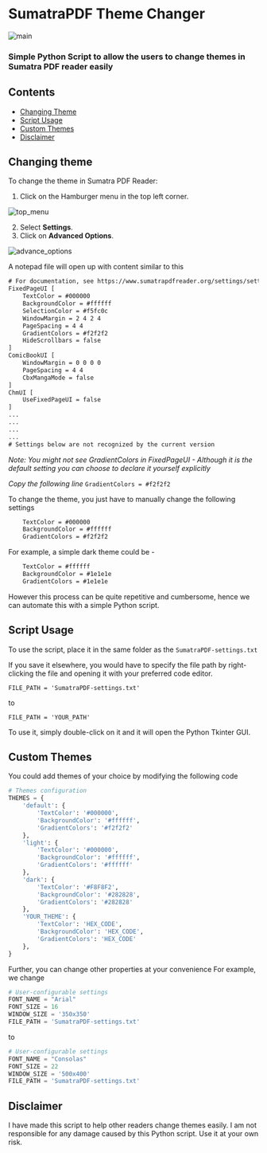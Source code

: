# SumatraPDF Theme Changer
![main](https://github.com/SAHIL-KUMAR-EE/sumatrapdftheme/assets/121251129/adc8909a-8a36-4d04-9a4a-6c0e95f75f43)

### Simple Python Script to allow the users to change themes in Sumatra PDF reader easily
## Contents
- [Changing Theme](#changing-theme)
- [Script Usage](#script-usage)
- [Custom Themes](#custom-themes)
- [Disclaimer](#disclaimer)

## Changing theme
To change the theme in Sumatra PDF Reader:

1. Click on the Hamburger menu in the top left corner.

![top_menu](https://github.com/SAHIL-KUMAR-EE/sumatrapdftheme/assets/121251129/3c5df68c-0805-485d-b853-5abe0c68b951)

2. Select **Settings**.
3. Click on **Advanced Options**.

![advance_options](https://github.com/SAHIL-KUMAR-EE/sumatrapdftheme/assets/121251129/6c470f4f-d8c0-4d2d-8697-699d5db57285)

A notepad file will open up with content similar to this 
```txt
# For documentation, see https://www.sumatrapdfreader.org/settings/settings3-4-6.html
FixedPageUI [
	TextColor = #000000
	BackgroundColor = #ffffff
	SelectionColor = #f5fc0c
	WindowMargin = 2 4 2 4
	PageSpacing = 4 4
	GradientColors = #f2f2f2
	HideScrollbars = false
]
ComicBookUI [
	WindowMargin = 0 0 0 0
	PageSpacing = 4 4
	CbxMangaMode = false
]
ChmUI [
	UseFixedPageUI = false
]
...
...
...
...
# Settings below are not recognized by the current version
```
*Note: You might not see GradientColors in FixedPageUI - Although it is the default setting you can choose to declare it yourself explicitly*

*Copy the following line*
`GradientColors = #f2f2f2`

To change the theme, you just have to manually change the following settings
```txt
	TextColor = #000000
	BackgroundColor = #ffffff
	GradientColors = #f2f2f2
```

For example, a simple dark theme could be - 
```txt
	TextColor = #ffffff
	BackgroundColor = #1e1e1e
	GradientColors = #1e1e1e
```
However this process can be quite repetitive and cumbersome, hence we can automate this with a simple Python script.

## Script Usage
To use the script, place it in the same folder as the `SumatraPDF-settings.txt`

If you save it elsewhere, you would have to specify the file path by right-clicking the file and opening it with your preferred code editor.

```
FILE_PATH = 'SumatraPDF-settings.txt'
```
to
```
FILE_PATH = 'YOUR_PATH'
```

To use it, simply double-click on it and it will open the Python Tkinter GUI.

## Custom Themes
You could add themes of your choice by modifying the following code
```py
# Themes configuration
THEMES = {
    'default': {
        'TextColor': '#000000',
        'BackgroundColor': '#ffffff',
        'GradientColors': '#f2f2f2'
    },
    'light': {
        'TextColor': '#000000',
        'BackgroundColor': '#ffffff',
        'GradientColors': '#ffffff'
    },
    'dark': {
        'TextColor': '#F8F8F2',
        'BackgroundColor': '#282828',
        'GradientColors': '#282828'
    },
    'YOUR_THEME': {
        'TextColor': 'HEX_CODE',
        'BackgroundColor': 'HEX_CODE',
        'GradientColors': 'HEX_CODE'
    },
}
```
Further, you can change other properties at your convenience
For example, we change
```py
# User-configurable settings
FONT_NAME = "Arial"
FONT_SIZE = 16
WINDOW_SIZE = '350x350'
FILE_PATH = 'SumatraPDF-settings.txt'
```
to
```py
# User-configurable settings
FONT_NAME = "Consolas"
FONT_SIZE = 22
WINDOW_SIZE = '500x400'
FILE_PATH = 'SumatraPDF-settings.txt'
```

## Disclaimer

I have made this script to help other readers change themes easily. I am not responsible for any damage caused by this Python script. Use it at your own risk.
